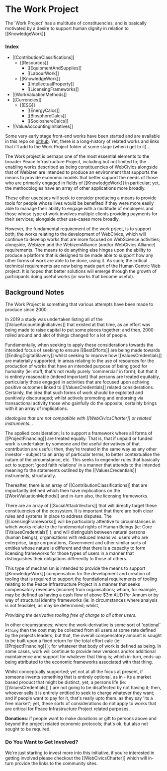 # The Work Project

The 'Work Project' has a multitude of constituencies, and is basically motivated by a desire to support human dignity in relation to [[KnowledgeWork]]. 

### Index

- [[ContributionClassifications]]
	- [[Resources]]
		- [[EquipmentAndSupplies]]
		- [[LabourWork]]
	- [[KnowledgeWork]]
		- [[IntellectualProperty]]
		- [[LicensingFrameworks]]
- [[WorkValuationMethods]]
- [[Currencies]]
	- [[ESG]]
		- [[EnergyCalcs]]
		- [[BiosphereCalcs]]
		- [[SocioshereCalcs]]
- [[ValueAccountingInitiatives]]

Some very early stage front-end works have been started and are available in this repo on [github](https://github.com/WebCivics/CooperativeProjects).  Yet, there is a long-history of related works and links that i'll add to the Work Project folder at some stage (when i get to it)...

The Work project is perhaps one of the most essential elements to the broader Peace Infrastructure Project, including but not limited to; the enabling works described as being constituencies of WebCivics alongside that of Webizen are intended to produce an environment that supports the means to provide economic models that better support the needs of those who are primarily engaged in fields of [[KnowledgeWork]] in particular; yet, the methodologies have an array of other applications more broadly.

These other usecases will seek to consider producing a means to provide tools for people whose lives would be benefited if they were more easily able to manage their ability to engage with a multitude of employers and those whose type of work involves multiple clients  providing payments for their services; alongside other use-cases more broadly.  

However, the fundamental requirement of the work prject, is to support both; the works relating to the development of WebCivics, which will continue to develop works that are more focused on WebScience activities; alongside, Webizen and the WebizenAlliance (and/or WebCivics Alliance) requirements. The means to do anything else hinges upon the ability to produce a platform that is designed to be made able to support how any other forms of work are able to be done, using it.  As such; the critical technical requirements are now being made part of the Human Centric Web project. It is hoped that better solutions will emerge through the growth of participants doing useful works (or works that become useful).

## Background Notes

The Work Project is something that various attempts have been made to produce since 2000. 

In 2019 a study was undertaken listing all of the [[ValueAccountingInitiatives]] that existed at that time, as an effort was being made to raise capital to put some pieces together; and then, 2000 rolled around and alot of things changed for a lot of people. 

Fundamentally, when seeking to apply these considerations towards the intended focus of seeking to ensure [[BestEfforts]] are being made towards [[EndingDigitalSlavery]] whilst seeking to improve how [[ValuesCredentials]] are materially supported; in areas relating to the use of resources for the production of works that have an intended purpose of being good for humanity (ie: stuff, that's not really purely 'commercial' in form); but that it is entirely reasonable (indeed important) that persons are treated equitably, particularly those engaged in activities that are focused upon achiving positive outcomes linked to [[ValuesCredentials]] related considerations.  Certainly, the idea that such forms of work should be exploited and punitively discouraged; whilst actively promoting and endorsing via transactional activity those who gainfully do the opposite, certainly brings with it an array of implications.

*ideologies that are not compatible with [[WebCivicsCharter]] or related instruments...*

The applied consideration; Is to support a framework where all forms of [[ProjectFinancing]] are treated equally.  That is, that if unpaid or funded work is undertaken by someone and the useful derivatives of that contribution are useful; then, they're treated in the same way as any other investor - subject to an array of particular terms, to better contextualise the nature of the circumstance, etc.  This seeks to engender rules that basically act to support 'good faith relations' in a manner that attends to the intended meaning fo the statements outlined by the [[ValuesCredentials]] instruments,  structurally.

Thereafter, there is an array of [[ContributionClassifications]] that are importantly defined which then have implications on the [[WorkValuationMethods]] and in-turn also, the licensing frameworks.  

There are an array of [[SocialAttackVectors]] that will directly target these constituencies of the ecosystem.  It is important that there are both clear rules and systems in place to address disputes.  The [[LicensingFrameworks]] will be particularly attentive to circumstances in which works relate to the fundemental rights of Human Beings (ie: Core [[ValuesCredentials]] ); and will distinguish between natural persons (human beings), organisations with reduced means vs. users who are enterprise, large corporations, Government and other similar sorts of entities whose nature is different and that there is a capacity to form licensing frameworks for those types of users in a manner that distinguishes their obligations differently to those of others. 

This type of mechanism is intended to provide the means to support [[KnowledgeWork]] compensation for the development and creation of tooling that is required to support the foundational requirements of tooling relating to the Peace Infrastructure Project in a manner that seeks compensatory revenues (income) from organisations; whom, for example, may be defined as having a cash flow of above $3m AUD Per Annum or by way of structural identity frameworks (ie: in circumstances where analysis is not feasible); as may be determined; whilst,

*Providing the derivative tooling free of charge to all other users.*  

In other circumstances; where the work-derivative is some sort of 'optional' `#thing` then the cost may be collected from all users at some rate defined by the projects leaders; but that, the overall compensatory amount is sought to be built upon a fixed return for the total effort calc (ie: [[ProjectFinancing]] ); for whatever that body of work is defined as being.  In some cases, work will continue to provide new versions and/or additional maintainence and support for whatever that thing is; which in-turn, ends-up being attributed to the economic frameworks associated with that thing.

Whilst conceptually supported; yet not at all the focus at present, if someone invents something that is entirely optional, as in - its a market based product that might be distinct, yet, a persons life (ie: [[ValuesCredentials]] ) are not going to be disaffected by not having it; then, whoever sells it is entirely entitled to seek to charge whatever they want; and if people want to pay for it, that's really upto them.  as they say 'its a free market'; yet, these sorts of considerations do not apply to works that are critical for Peace Infrastructure Project related purposes.  

**Donations**: if people want to make donations or gift to persons above and beyond the project related economic protocols; that's ok, but also not sought to be required.

### Do You Want to Get Involved?

We're just starting to invest more into this initiative, if you're interested in getting involved please checkout the [[WebCivicsCharter]] which will in-turn provide the links to the community sites.